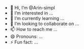 - 👋 Hi, I’m @Arin-simpl
- 👀 I’m interested in ...
- 🌱 I’m currently learning ...
- 💞️ I’m looking to collaborate on ...
- 📫 How to reach me ...
- 😄 Pronouns: ...
- ⚡ Fun fact: ...

<!---
Arin-simpl/Arin-simpl is a ✨ special ✨ repository because its `README.md` (this file) appears on your GitHub profile.
You can click the Preview link to take a look at your changes.
--->
